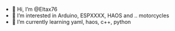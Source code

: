 - 👋 Hi, I’m @Eltax76
- 👀 I’m interested in Arduino, ESPXXXX, HAOS and .. motorcycles
- 🌱 I’m currently learning yaml, haos, c++, python
<!---
Eltax76/Eltax76 is a ✨ special ✨ repository because its `README.md` (this file) appears on your GitHub profile.
You can click the Preview link to take a look at your changes.
--->
